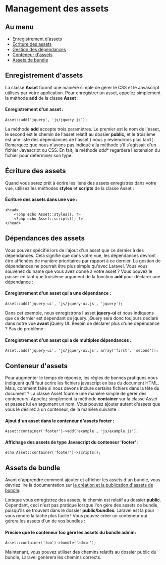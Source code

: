 # Management des assets

## Au menu

- [Enregistrement d'assets](#registering-assets)
- [Écriture des assets](#dumping-assets)
- [Gestion des dépendances](#asset-dependencies)
- [Conteneur d'assets](#asset-containers)
- [Assets de bundle](#bundle-assets)

<a name="registering-assets"></a>
## Enregistrement d'assets

La classe **Asset** fournit une manière simple de gérer le CSS et le Javascript utilisés par votre application. Pour enregistrer un asset, appelez simplement la méthode **add** de la classe **Asset** :

#### Enregistrement d'un asset :

    Asset::add('jquery', 'js/jquery.js');

La méthode **add** accepte trois paramètres. Le premier est le nom de l'asset, le second est le chemin de l'asset relatif au dossier **public**, et le troisième est une liste des dépendances de l'asset ( nous y reviendrons plus tard ). Remarquez que nous n'avons pas indiqué à la méthode s'il s'agissait d'un fichier Javascript ou CSS. En fait, la méthode *add** regardera l'extension du fichier pour déterminer son type.

<a name="dumping-assets"></a>
## Écriture des assets

Quand vous serez prêt à écrire les liens des assets enregistrés dans votre vue, utilisez les méthodes **styles** et **scripts** de la classe Asset :

#### Écriture des assets dans une vue :

    <head>
        <?php echo Asset::styles(); ?>
        <?php echo Asset::scripts(); ?>
    </head>

<a name="asset-dependencies"></a>
## Dépendances des assets

Vous pouvez spécifié lors de l'ajout d'un asset que ce dernier à des dépendances. Cela signifie que dans votre vue, les dépendances devront être affichées de manière prioritaires par rapport à ce dernier. La gestion de dépendances ne pourrait être plus simple qu'avec Laravel. Vous vous souvenez du name que vous avez donné à votre asset ? Vous pouvez le passer en tant que troisième argument de la fonction **add** pour déclarer une dépendance : 

#### Enregistrement d'un asset qui a une dépendance :

    Asset::add('jquery-ui', 'js/jquery-ui.js', 'jquery');

Dans cet exemple, nous enregistrons l'asset **jquery-ui** et nous indiquons que ce dernier est dépendant de jquery. jQuery sera donc toujours déclaré dans notre vue **avant** jQuery UI. Besoin de déclarer plus d'une dépendance ? Pas de problème : 

#### Enregistrement d'un asset qui a de multiples dépendances :

    Asset::add('jquery-ui', 'js/jquery-ui.js', array('first', 'second'));

<a name="asset-containers"></a>
## Conteneur d'assets

Pour augmenter le temps de réponse, les règles de bonnes pratiques nous indiquent qu'il faut écrire les fichiers javascript en bas du document HTML. Mais, comment faire si nous devons inclure certains fichiers dans la tête du document ? La classe Asset fournie une manière simple de gérer des conteneurs. Appelez simplement la méthode **container** sur la classe Asset et passez lui en argument un nom. Vous pouvez ajouter autant d'assets que vous le désirez à un conteneur, de la manière suivante :

#### Ajout d'un asset dans le conteneur d'assets footer :

    Asset::container('footer')->add('example', 'js/example.js');

#### Affichage des assets de type Javascript du conteneur 'footer' :

    echo Asset::container('footer')->scripts();

<a name="bundle-assets"></a>
## Assets de bundle

Avant d'apprendre comment ajouter et afficher les assets d'un bundle, vous devriez lire la documentation sur [la création et la publication d'assets de bundle](/docs/v3/doc/bundles#bundle-assets).

Lorsque vous enregistrez des assets, le chemin est relatif au dossier  **public**. Cependant, ceci n'est pas pratique lorsque l'on gère des assets de bundle, puisqu'ils se trouvent dans le dossier **public/bundles**. Laravel est là pour vous rendre la tache plus facile ! Vous pouvez créer un conteneur qui gérera les assets d'un de vos bundles :

#### Précise que le conteneur foo gère les assets du bundle admin:

    Asset::container('foo')->bundle('admin');

Maintenant, vous pouvez utiliser des chemins relatifs au dossier public du bundle, Laravel génèrera les chemins corrects.
